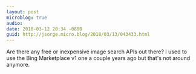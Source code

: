 ```yaml
---
layout: post
microblog: true
audio: 
date: 2018-03-12 20:34 -0800
guid: http://jsorge.micro.blog/2018/03/13/043433.html
---
```

Are there any free or inexpensive image search APIs out there? I used to use the Bing Marketplace v1 one a couple years ago but that's not around anymore.
